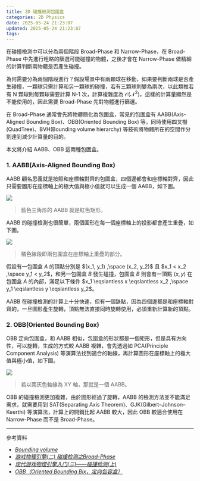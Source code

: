 ```yaml
---
title: 2D 碰撞檢測包圍盒
categories: 2D Physics
date: 2025-05-24 21:23:07
updated: 2025-05-24 21:23:07
tags:
---
```


在碰撞檢測中可以分為兩個階段 Broad-Phase 和 Narrow-Phase，在 Broad-Phase 中先進行粗略的篩選可能碰撞的物體，之後才會在 Narrow-Phase 做精細的計算判斷兩物體是否產生碰撞。

為何需要分為兩個階段進行？假設場景中有兩顆球在移動，如果要判斷兩球是否產生碰撞，一顆球只需計算和另一顆球的碰撞，若有三顆球則變為兩次，以此類推若有 N 顆球則每顆球需要計算 N-1 次，計算複雜度為 $\mathcal{O(N^2)}$，這樣的計算量顯然是不能使用的，因此需要 Broad-Phase 先對物體進行篩選。

在 Broad-Phase 通常會先將物體簡化為包圍盒，常見的包圍盒有 AABB(Axis-Aligned Bounding Box)、OBB(Oriented Bounding Box) 等，同時使用四叉樹(QuadTree)、BVH(Bounding volume hierarchy) 等技術將物體所在的空間作分割達到減少計算量的目的。

本文將介紹 AABB、OBB 這兩種包圍盒。

<!-- more -->
### 1. AABB(Axis-Aligned Bounding Box)
AABB 顧名思義就是按照和座標軸對齊的包圍盒，四個邊都會和座標軸對齊，因此只需要圖形在座標軸上的極大值與極小值就可以生成一個 AABB，如下圖。

![](/blog/images/AABB.png)
> 藍色三角形的 AABB 就是紅色矩形。

AABB 的碰撞檢測也很簡單，兩個圖形在每一個座標軸上的投影都會產生重疊，如下圖。

![](/blog/images/AABB-collision.png)
> 橘色線段即兩包圍盒在座標軸上重疊的部分。

假設有一包圍盒 $A$ 的頂點分別是 $(x_1, y_1) ,\space (x_2, y_2)$ 且 $x_1 < x_2 ,\space y_1 < y_2$，和另一包圍盒 $B$ 發生碰撞，包圍盒 $B$ 則會有一頂點 $(x, y)$ 在包圍盒 $A$ 的內部，滿足以下條件 $x_1 \eqslantless x \eqslantless x_2 ,\space y_1 \eqslantless y \eqslantless y_2$。

AABB 在碰撞檢測的計算上十分快速，但有一個缺點，因為四個邊都是和座標軸對齊的，一旦圖形產生旋轉，頂點無法直接同時旋轉使用，必須重新計算新的頂點。

### 2. OBB(Oriented Bounding Box)
OBB 定向包圍盒，和 AABB 相似，包圍盒的形狀都是一個矩形，但是具有方向性，可以旋轉，生成的方式較 AABB 複雜，會先透過如 PCA(Principle Component Analysis) 等演算法找到適合的軸線，再計算圖形在座標軸上的極大值與極小值，如下圖。

![](/blog/images/OBB.png)
> 若以兩灰色軸線為 XY 軸，那就是一個 AABB。

OBB 的碰撞檢測更加複雜，由於圖形經過了旋轉，AABB 的檢測方法並不能滿足需求，就需要用到 SAT(Separating Axis Theorem)、GJK(Gilbert–Johnson–Keerthi) 等演算法，計算上的開銷比起 AABB 較大，因此 OBB 較適合使用在 Narrow-Phase 而不是 Broad-Phase。

***
參考資料
- *[Bounding volume](https://en.wikipedia.org/wiki/Bounding_volume)*
- *[游戏物理引擎(二) 碰撞检测之Broad-Phase](https://zhuanlan.zhihu.com/p/113415779)*
- *[现代游戏物理引擎入门(三)——碰撞检测(上)](https://zhuanlan.zhihu.com/p/396719279)*
- *[OBB（Oriented Bounding Bix，定向包容盒）](https://zhuanlan.zhihu.com/p/577089574)*
